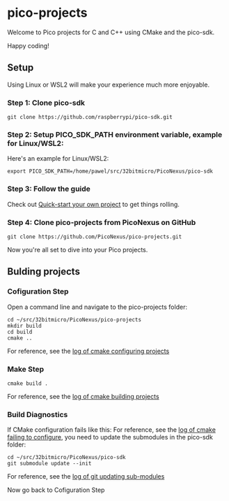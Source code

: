 # pico-projects

Welcome to Pico projects for C and C++ using CMake and the pico-sdk.

Happy coding!

## Setup

Using Linux or WSL2 will make your experience much more enjoyable.

### Step 1: Clone pico-sdk

```
git clone https://github.com/raspberrypi/pico-sdk.git 
```

### Step 2: Setup PICO_SDK_PATH environment variable, example for Linux/WSL2:

Here's an example for Linux/WSL2:

```
export PICO_SDK_PATH=/home/pawel/src/32bitmicro/PicoNexus/pico-sdk
```

### Step 3: Follow the guide 

Check out  [Quick-start your own project](https://github.com/raspberrypi/pico-sdk) to get things rolling.

### Step 4: Clone pico-projects from PicoNexus on GitHub

```
git clone https://github.com/PicoNexus/pico-projects.git
```

Now you're all set to dive into your Pico projects. 

## Bulding projects

### Cofiguration Step

Open a command line and navigate to the pico-projects folder:

```
cd ~/src/32bitmicro/PicoNexus/pico-projects
mkdir build
cd build
cmake ..
```

For reference, see the [log of cmake configuring projects](doc/cmake-configure-done.md)

### Make Step

```
cmake build .
```

For reference, see the [log of cmake building projects](doc/cmake-configure-done.md)

### Build Diagnostics

If CMake configuration fails like this:
For reference, see the [log of cmake failing to configure](doc/cmake-configure-failed.md),
you need to update the submodules in the pico-sdk folder:

```
cd ~/src/32bitmicro/PicoNexus/pico-sdk
git submodule update --init
```

For reference, see the [log of git updating sub-modules](doc/git-pico-sdk-submodules-update.md) 

Now go back to Cofiguration Step
